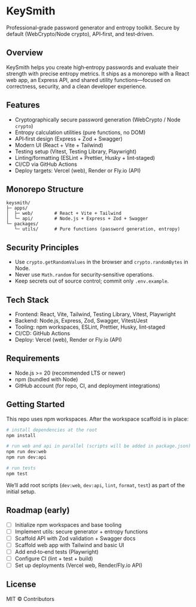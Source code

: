 # KeySmith

Professional‑grade password generator and entropy toolkit. Secure by default (WebCrypto/Node crypto), API‑first, and test‑driven.

## Overview

KeySmith helps you create high‑entropy passwords and evaluate their strength with precise entropy metrics. It ships as a monorepo with a React web app, an Express API, and shared utility functions—focused on correctness, security, and a clean developer experience.

## Features

- Cryptographically secure password generation (WebCrypto / Node `crypto`)
- Entropy calculation utilities (pure functions, no DOM)
- API‑first design (Express + Zod + Swagger)
- Modern UI (React + Vite + Tailwind)
- Testing setup (Vitest, Testing Library, Playwright)
- Linting/formatting (ESLint + Prettier, Husky + lint‑staged)
- CI/CD via GitHub Actions
- Deploy targets: Vercel (web), Render or Fly.io (API)

## Monorepo Structure

```
keysmith/
├─ apps/
│  ├─ web/        # React + Vite + Tailwind
│  └─ api/        # Node.js + Express + Zod + Swagger
└─ packages/
   └─ utils/      # Pure functions (password generation, entropy)
```

## Security Principles

- Use `crypto.getRandomValues` in the browser and `crypto.randomBytes` in Node.
- Never use `Math.random` for security‑sensitive operations.
- Keep secrets out of source control; commit only `.env.example`.

## Tech Stack

- Frontend: React, Vite, Tailwind, Testing Library, Vitest, Playwright
- Backend: Node.js, Express, Zod, Swagger, Vitest/Jest
- Tooling: npm workspaces, ESLint, Prettier, Husky, lint‑staged
- CI/CD: GitHub Actions
- Deploy: Vercel (web), Render or Fly.io (API)

## Requirements

- Node.js >= 20 (recommended LTS or newer)
- npm (bundled with Node)
- GitHub account (for repo, CI, and deployment integrations)

## Getting Started

This repo uses npm workspaces. After the workspace scaffold is in place:

```bash
# install dependencies at the root
npm install

# run web and api in parallel (scripts will be added in package.json)
npm run dev:web
npm run dev:api

# run tests
npm test
```

We’ll add root scripts (`dev:web`, `dev:api`, `lint`, `format`, `test`) as part of the initial setup.

## Roadmap (early)

- [ ] Initialize npm workspaces and base tooling
- [ ] Implement utils: secure generator + entropy functions
- [ ] Scaffold API with Zod validation + Swagger docs
- [ ] Scaffold web app with Tailwind and basic UI
- [ ] Add end‑to‑end tests (Playwright)
- [ ] Configure CI (lint + test + build)
- [ ] Set up deployments (Vercel web, Render/Fly.io API)

## License

MIT © Contributors
